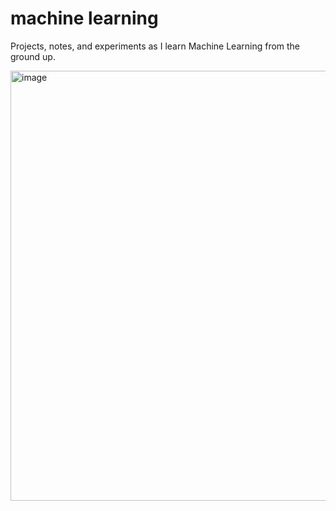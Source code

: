 # machine learning
Projects, notes, and experiments as I learn Machine Learning from the ground up.

<img width="1072" height="688" alt="image" src="https://github.com/user-attachments/assets/93515737-affa-46b2-acb4-f43ba9b4e292" />

